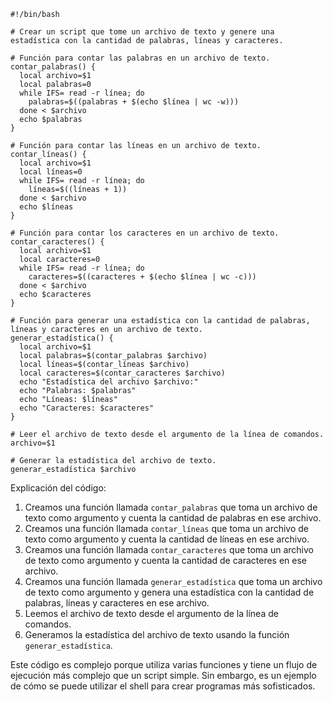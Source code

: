 ```shell
#!/bin/bash

# Crear un script que tome un archivo de texto y genere una estadística con la cantidad de palabras, líneas y caracteres.

# Función para contar las palabras en un archivo de texto.
contar_palabras() {
  local archivo=$1
  local palabras=0
  while IFS= read -r línea; do
    palabras=$((palabras + $(echo $línea | wc -w)))
  done < $archivo
  echo $palabras
}

# Función para contar las líneas en un archivo de texto.
contar_líneas() {
  local archivo=$1
  local líneas=0
  while IFS= read -r línea; do
    líneas=$((líneas + 1))
  done < $archivo
  echo $líneas
}

# Función para contar los caracteres en un archivo de texto.
contar_caracteres() {
  local archivo=$1
  local caracteres=0
  while IFS= read -r línea; do
    caracteres=$((caracteres + $(echo $línea | wc -c)))
  done < $archivo
  echo $caracteres
}

# Función para generar una estadística con la cantidad de palabras, líneas y caracteres en un archivo de texto.
generar_estadística() {
  local archivo=$1
  local palabras=$(contar_palabras $archivo)
  local líneas=$(contar_líneas $archivo)
  local caracteres=$(contar_caracteres $archivo)
  echo "Estadística del archivo $archivo:"
  echo "Palabras: $palabras"
  echo "Líneas: $líneas"
  echo "Caracteres: $caracteres"
}

# Leer el archivo de texto desde el argumento de la línea de comandos.
archivo=$1

# Generar la estadística del archivo de texto.
generar_estadística $archivo
```

Explicación del código:

1. Creamos una función llamada `contar_palabras` que toma un archivo de texto como argumento y cuenta la cantidad de palabras en ese archivo.
2. Creamos una función llamada `contar_líneas` que toma un archivo de texto como argumento y cuenta la cantidad de líneas en ese archivo.
3. Creamos una función llamada `contar_caracteres` que toma un archivo de texto como argumento y cuenta la cantidad de caracteres en ese archivo.
4. Creamos una función llamada `generar_estadística` que toma un archivo de texto como argumento y genera una estadística con la cantidad de palabras, líneas y caracteres en ese archivo.
5. Leemos el archivo de texto desde el argumento de la línea de comandos.
6. Generamos la estadística del archivo de texto usando la función `generar_estadística`.

Este código es complejo porque utiliza varias funciones y tiene un flujo de ejecución más complejo que un script simple. Sin embargo, es un ejemplo de cómo se puede utilizar el shell para crear programas más sofisticados.